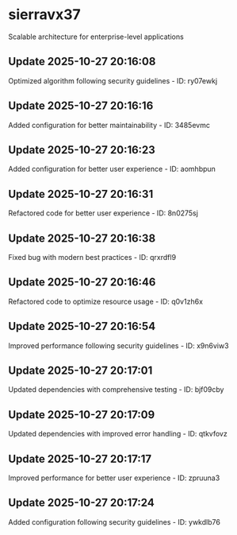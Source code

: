 # sierravx37
Scalable architecture for enterprise-level applications

## Update 2025-10-27 20:16:08
Optimized algorithm following security guidelines - ID: ry07ewkj


## Update 2025-10-27 20:16:16
Added configuration for better maintainability - ID: 3485evmc


## Update 2025-10-27 20:16:23
Added configuration for better user experience - ID: aomhbpun


## Update 2025-10-27 20:16:31
Refactored code for better user experience - ID: 8n0275sj


## Update 2025-10-27 20:16:38
Fixed bug with modern best practices - ID: qrxrdfl9


## Update 2025-10-27 20:16:46
Refactored code to optimize resource usage - ID: q0v1zh6x


## Update 2025-10-27 20:16:54
Improved performance following security guidelines - ID: x9n6viw3


## Update 2025-10-27 20:17:01
Updated dependencies with comprehensive testing - ID: bjf09cby


## Update 2025-10-27 20:17:09
Updated dependencies with improved error handling - ID: qtkvfovz


## Update 2025-10-27 20:17:17
Improved performance for better user experience - ID: zpruuna3


## Update 2025-10-27 20:17:24
Added configuration following security guidelines - ID: ywkdlb76

